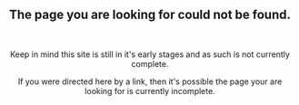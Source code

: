 <h2 align="center">The page you are looking for could not be found.</h2><br />
<p align="center">Keep in mind this site is still in it's early stages and as such is not currently complete.</p>
<p align="center">If you were directed here by a link, then it's possible the page your are looking for is currently incomplete.</p>